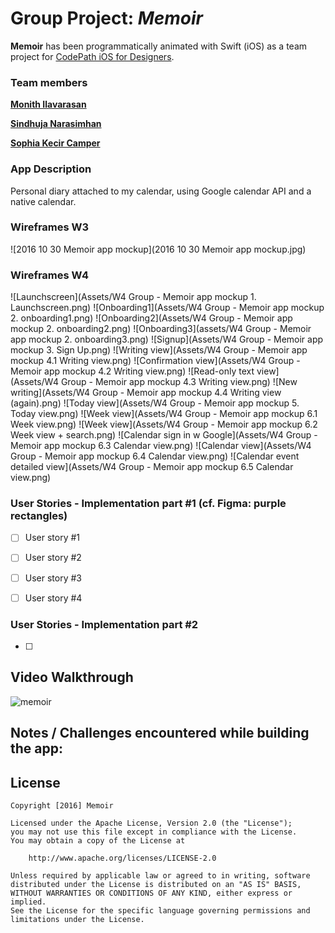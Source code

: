# Group Project: *Memoir*


**Memoir** has been programmatically animated with Swift (iOS) as a team project for [CodePath iOS for Designers](http://codepath.com/iosfordesigners).


### Team members
[**Monith Ilavarasan**](https://github.com/Monith)

[**Sindhuja Narasimhan**](https://github.com/sindunarasimhan)

[**Sophia Kecir Camper**](https://github.com/sophiakc)


### App Description
Personal diary attached to my calendar, using Google calendar API and a native calendar.


### Wireframes W3
![2016 10 30 Memoir app mockup](2016 10 30 Memoir app mockup.jpg)

### Wireframes W4
![Launchscreen](Assets/W4 Group - Memoir app mockup 1. Launchscreen.png)
![Onboarding1](Assets/W4 Group - Memoir app mockup 2. onboarding1.png)
![Onboarding2](Assets/W4 Group - Memoir app mockup 2. onboarding2.png)
![Onboarding3](assets/W4 Group - Memoir app mockup 2. onboarding3.png)
![Signup](Assets/W4 Group - Memoir app mockup 3. Sign Up.png)
![Writing view](Assets/W4 Group - Memoir app mockup 4.1 Writing view.png)
![Confirmation view](Assets/W4 Group - Memoir app mockup 4.2 Writing view.png)
![Read-only text view](Assets/W4 Group - Memoir app mockup 4.3 Writing view.png)
![New writing](Assets/W4 Group - Memoir app mockup 4.4 Writing view (again).png)
![Today view](Assets/W4 Group - Memoir app mockup 5. Today view.png)
![Week view](Assets/W4 Group - Memoir app mockup 6.1 Week view.png)
![Week view](Assets/W4 Group - Memoir app mockup 6.2 Week view + search.png)
![Calendar sign in w Google](Assets/W4 Group - Memoir app mockup 6.3 Calendar view.png)
![Calendar view](Assets/W4 Group - Memoir app mockup 6.4 Calendar view.png)
![Calendar event detailed view](Assets/W4 Group - Memoir app mockup 6.5 Calendar view.png)



### User Stories - Implementation part #1 (cf. Figma: purple rectangles)
* [ ] User story #1
* [ ] User story #2
* [ ] User story #3
* [ ] User story #4


### User Stories - Implementation part #2
* [ ] 



## Video Walkthrough

![memoir](memoir.gif)



## Notes / Challenges encountered while building the app:




## License

    Copyright [2016] Memoir

    Licensed under the Apache License, Version 2.0 (the "License");
    you may not use this file except in compliance with the License.
    You may obtain a copy of the License at

        http://www.apache.org/licenses/LICENSE-2.0

    Unless required by applicable law or agreed to in writing, software
    distributed under the License is distributed on an "AS IS" BASIS,
    WITHOUT WARRANTIES OR CONDITIONS OF ANY KIND, either express or implied.
    See the License for the specific language governing permissions and
    limitations under the License.
